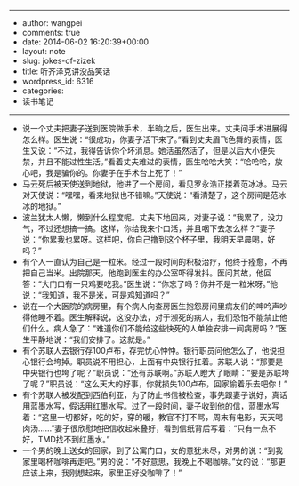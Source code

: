 - --
- author: wangpei
- comments: true
- date: 2014-06-02 16:20:39+00:00
- layout: note
- slug: jokes-of-zizek
- title: 听齐泽克讲没品笑话
- wordpress_id: 6316
- categories:
- 读书笔记
- --
- 说一个丈夫把妻子送到医院做手术，半晌之后，医生出来。丈夫问手术进展得怎么样。医生说：“很成功，你妻子活下来了。”看到丈夫眉飞色舞的表情，医生又说：“不过，我得告诉你个坏消息。她活虽然活了，但是以后大小便失禁，并且不能过性生活。”看着丈夫难过的表情，医生哈哈大笑：“哈哈哈，放心吧，我是骗你的。你妻子在手术台上死了！”
- 马云死后被天使送到地狱，他进了一个房间，看见罗永浩正搂着范冰冰。马云对天使说：“嘿嘿，看来地狱也不错嘛。”天使说：“看清楚了，这个房间是范冰冰的地狱。”
- 波兰犹太人懒，懒到什么程度呢。丈夫下地回来，对妻子说：“我累了，没力气，不过还想搞一搞。这样，你给我来个口活，并且咽下去怎么样？”妻子说：“你累我也累呀。这样吧，你自己撸到这个杯子里，我明天早晨喝，好吗？”
- 有个人一直认为自己是一粒米。经过一段时间的积极治疗，他终于痊愈，不再把自己当米。出院那天，他跑到医生的办公室吓得发抖。医问其故，他回答：“大门口有一只鸡要吃我。”医生说：“你忘了吗？你并不是一粒米呀。”他说：“我知道，我不是米，可是鸡知道吗？”
- 说在一个大医院的病房里，有个病人向查房医生抱怨房间里病友们的呻吟声吵得他睡不着。医生解释说，这没办法，对于濒死的病人，我们恐怕不能禁止他们什么。病人急了：“难道你们不能给这些快死的人单独安排一间病房吗？”医生平静地说：“我们安排了。这就是。”
- 有个苏联人去银行存100卢布，存完忧心忡忡。银行职员问他怎么了，他说担心银行会垮掉。职员说不用担心，上面有中央银行扛着。苏联人说：“那要是中央银行也垮了呢？”职员说：“还有苏联啊。”苏联人瞪大了眼睛：“要是苏联垮了呢？”职员说：“这么天大的好事，你就损失100卢布，回家偷着乐去吧你！”
- 有个苏联人被发配到西伯利亚，为了防止书信被检查，事先跟妻子说好，真话用蓝墨水写，假话用红墨水写。过了一段时间，妻子收到他的信，蓝墨水写着：“这里一切都好，吃的好，穿的暖，教官不打不骂，周末有电影，天天喝肉汤……”妻子很欣慰地把信收起来叠好，看到信纸背后写着：“只有一点不好，TMD找不到红墨水。”
- 一个男的晚上送女的回家，到了公寓门口，女的意犹未尽，对男的说：“到我家里喝杯咖啡再走吧。”男的说：“不好意思，我晚上不喝咖啡。”女的说：“那更应该上来，我刚想起来，家里正好没咖啡了！”

